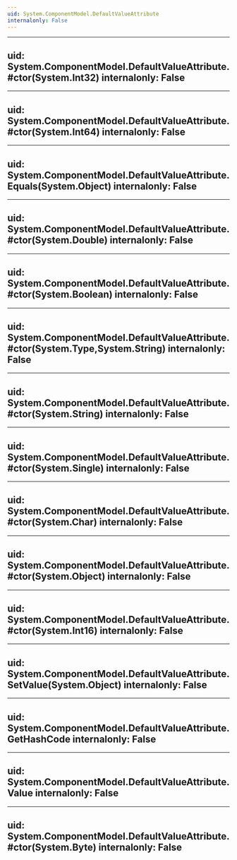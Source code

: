 ```yaml
---
uid: System.ComponentModel.DefaultValueAttribute
internalonly: False
---
```


---
uid: System.ComponentModel.DefaultValueAttribute.#ctor(System.Int32)
internalonly: False
---

---
uid: System.ComponentModel.DefaultValueAttribute.#ctor(System.Int64)
internalonly: False
---

---
uid: System.ComponentModel.DefaultValueAttribute.Equals(System.Object)
internalonly: False
---

---
uid: System.ComponentModel.DefaultValueAttribute.#ctor(System.Double)
internalonly: False
---

---
uid: System.ComponentModel.DefaultValueAttribute.#ctor(System.Boolean)
internalonly: False
---

---
uid: System.ComponentModel.DefaultValueAttribute.#ctor(System.Type,System.String)
internalonly: False
---

---
uid: System.ComponentModel.DefaultValueAttribute.#ctor(System.String)
internalonly: False
---

---
uid: System.ComponentModel.DefaultValueAttribute.#ctor(System.Single)
internalonly: False
---

---
uid: System.ComponentModel.DefaultValueAttribute.#ctor(System.Char)
internalonly: False
---

---
uid: System.ComponentModel.DefaultValueAttribute.#ctor(System.Object)
internalonly: False
---

---
uid: System.ComponentModel.DefaultValueAttribute.#ctor(System.Int16)
internalonly: False
---

---
uid: System.ComponentModel.DefaultValueAttribute.SetValue(System.Object)
internalonly: False
---

---
uid: System.ComponentModel.DefaultValueAttribute.GetHashCode
internalonly: False
---

---
uid: System.ComponentModel.DefaultValueAttribute.Value
internalonly: False
---

---
uid: System.ComponentModel.DefaultValueAttribute.#ctor(System.Byte)
internalonly: False
---

